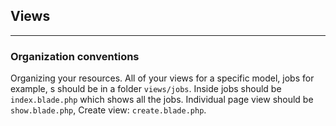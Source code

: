 ## Views

---

### Organization conventions
Organizing your resources.
All of your views for a specific model, jobs for example, s
should be in a folder `views/jobs`.
Inside jobs should be `index.blade.php` which shows all the jobs.
Individual page view should be `show.blade.php`,
Create view: `create.blade.php`.